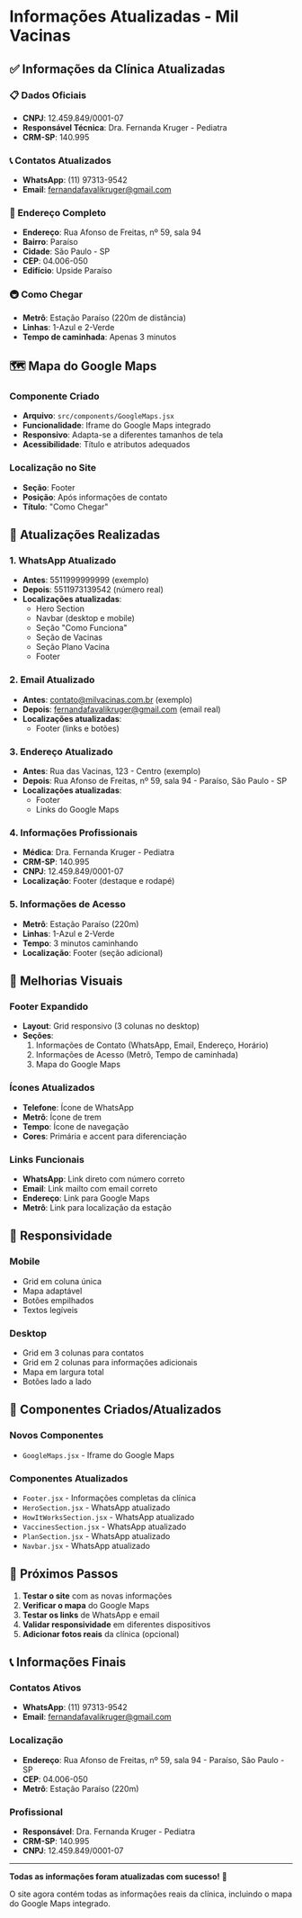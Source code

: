 # Informações Atualizadas - Mil Vacinas

## ✅ Informações da Clínica Atualizadas

### 📋 Dados Oficiais
- **CNPJ**: 12.459.849/0001-07
- **Responsável Técnica**: Dra. Fernanda Kruger - Pediatra
- **CRM-SP**: 140.995

### 📞 Contatos Atualizados
- **WhatsApp**: (11) 97313-9542
- **Email**: fernandafavalikruger@gmail.com

### 📍 Endereço Completo
- **Endereço**: Rua Afonso de Freitas, nº 59, sala 94
- **Bairro**: Paraíso
- **Cidade**: São Paulo - SP
- **CEP**: 04.006-050
- **Edifício**: Upside Paraíso

### 🚇 Como Chegar
- **Metrô**: Estação Paraíso (220m de distância)
- **Linhas**: 1-Azul e 2-Verde
- **Tempo de caminhada**: Apenas 3 minutos

## 🗺️ Mapa do Google Maps

### Componente Criado
- **Arquivo**: `src/components/GoogleMaps.jsx`
- **Funcionalidade**: Iframe do Google Maps integrado
- **Responsivo**: Adapta-se a diferentes tamanhos de tela
- **Acessibilidade**: Título e atributos adequados

### Localização no Site
- **Seção**: Footer
- **Posição**: Após informações de contato
- **Título**: "Como Chegar"

## 🔄 Atualizações Realizadas

### 1. WhatsApp Atualizado
- **Antes**: 5511999999999 (exemplo)
- **Depois**: 5511973139542 (número real)
- **Localizações atualizadas**:
  - Hero Section
  - Navbar (desktop e mobile)
  - Seção "Como Funciona"
  - Seção de Vacinas
  - Seção Plano Vacina
  - Footer

### 2. Email Atualizado
- **Antes**: contato@milvacinas.com.br (exemplo)
- **Depois**: fernandafavalikruger@gmail.com (email real)
- **Localizações atualizadas**:
  - Footer (links e botões)

### 3. Endereço Atualizado
- **Antes**: Rua das Vacinas, 123 - Centro (exemplo)
- **Depois**: Rua Afonso de Freitas, nº 59, sala 94 - Paraíso, São Paulo - SP
- **Localizações atualizadas**:
  - Footer
  - Links do Google Maps

### 4. Informações Profissionais
- **Médica**: Dra. Fernanda Kruger - Pediatra
- **CRM-SP**: 140.995
- **CNPJ**: 12.459.849/0001-07
- **Localização**: Footer (destaque e rodapé)

### 5. Informações de Acesso
- **Metrô**: Estação Paraíso (220m)
- **Linhas**: 1-Azul e 2-Verde
- **Tempo**: 3 minutos caminhando
- **Localização**: Footer (seção adicional)

## 🎨 Melhorias Visuais

### Footer Expandido
- **Layout**: Grid responsivo (3 colunas no desktop)
- **Seções**:
  1. Informações de Contato (WhatsApp, Email, Endereço, Horário)
  2. Informações de Acesso (Metrô, Tempo de caminhada)
  3. Mapa do Google Maps

### Ícones Atualizados
- **Telefone**: Ícone de WhatsApp
- **Metrô**: Ícone de trem
- **Tempo**: Ícone de navegação
- **Cores**: Primária e accent para diferenciação

### Links Funcionais
- **WhatsApp**: Link direto com número correto
- **Email**: Link mailto com email correto
- **Endereço**: Link para Google Maps
- **Metrô**: Link para localização da estação

## 📱 Responsividade

### Mobile
- Grid em coluna única
- Mapa adaptável
- Botões empilhados
- Textos legíveis

### Desktop
- Grid em 3 colunas para contatos
- Grid em 2 colunas para informações adicionais
- Mapa em largura total
- Botões lado a lado

## 🔧 Componentes Criados/Atualizados

### Novos Componentes
- `GoogleMaps.jsx` - Iframe do Google Maps

### Componentes Atualizados
- `Footer.jsx` - Informações completas da clínica
- `HeroSection.jsx` - WhatsApp atualizado
- `HowItWorksSection.jsx` - WhatsApp atualizado
- `VaccinesSection.jsx` - WhatsApp atualizado
- `PlanSection.jsx` - WhatsApp atualizado
- `Navbar.jsx` - WhatsApp atualizado

## 🚀 Próximos Passos

1. **Testar o site** com as novas informações
2. **Verificar o mapa** do Google Maps
3. **Testar os links** de WhatsApp e email
4. **Validar responsividade** em diferentes dispositivos
5. **Adicionar fotos reais** da clínica (opcional)

## 📞 Informações Finais

### Contatos Ativos
- **WhatsApp**: (11) 97313-9542
- **Email**: fernandafavalikruger@gmail.com

### Localização
- **Endereço**: Rua Afonso de Freitas, nº 59, sala 94 - Paraíso, São Paulo - SP
- **CEP**: 04.006-050
- **Metrô**: Estação Paraíso (220m)

### Profissional
- **Responsável**: Dra. Fernanda Kruger - Pediatra
- **CRM-SP**: 140.995
- **CNPJ**: 12.459.849/0001-07

---

**Todas as informações foram atualizadas com sucesso!** 🎉

O site agora contém todas as informações reais da clínica, incluindo o mapa do Google Maps integrado.

